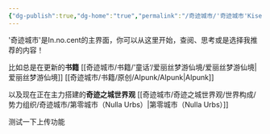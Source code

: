 ```yaml
---
{"dg-publish":true,"dg-home":"true","permalink":"/奇迹城市/'奇迹城市'Kiseki no machi/","tags":["gardenEntry"],"dgPassFrontmatter":true}
---
```



'奇迹城市'是In.no.cent的主界面，你可以从这里开始，查阅、思考或是选择我推荐的内容！

比如总是在更新的**书籍**
[[奇迹城市/书籍/’童话‘/爱丽丝梦游仙境/爱丽丝梦游仙境\|爱丽丝梦游仙境]]
[[奇迹城市/书籍/原创/AIpunk/AIpunk\|AIpunk]]

以及现在正在主力搭建的**奇迹之城世界观**
[[奇迹城市/奇迹之城世界观/世界构成/势力组织/奇迹城市/第零城市（Nulla Urbs）\|第零城市（Nulla Urbs）]]

测试一下上传功能